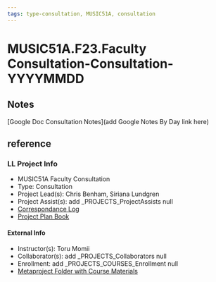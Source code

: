 ```yaml
---
tags: type-consultation, MUSIC51A, consultation
---
```

# MUSIC51A.F23.Faculty Consultation-Consultation-YYYYMMDD

## Notes
[Google Doc Consultation Notes](add Google Notes By Day link here)

## reference
### LL Project Info
* MUSIC51A Faculty Consultation
* Type: Consultation
* Project Lead(s): Chris Benham, Siriana Lundgren
* Project Assist(s): add _PROJECTS_ProjectAssists null
* [Correspondance Log](https://drive.google.com/drive/folders/1VNXIyfDl-IiJjhTJZ-Xo8q9Ioc743kJG?usp=drive_link)
* [Project Plan Book](https://hackmd.io/@ll-23-24/SkhdCxB03)

#### External Info
* Instructor(s): Toru Momii
* Collaborator(s): add _PROJECTS_Collaborators null
* Enrollment: add _PROJECTS_COURSES_Enrollment null
* [Metaproject Folder with Course Materials](https://drive.google.com/drive/folders/1lBZh3kWbzpU19nSVZJFhIXgBxihmtaWr)

